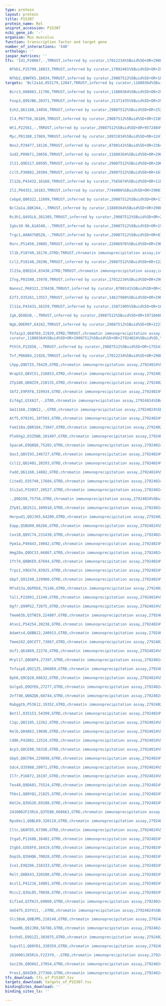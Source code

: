 ```yaml
---
type: protein
layout: protein
title: P15307
protein_name: Rel
uniprot_accession: P15307
ncbi_gene_id: '-'
organism: Mus musculus
function: transcription factor and target gene
number_of_interactions: '540'
orthologs: ''
jaspar_matrices: ''
tfs: 'Id1,P20067,-,TRRUST,inferred by curator,17012234%5Buid%5D+OR+29087512%5Buid%5D,Yes

  Nfkb1,P25799,18033,TRRUST,inferred by curator,17892401%5Buid%5D+OR+29087512%5Buid%5D+OR+8241021%5Buid%5D+OR+9079634%5Buid%5D,Yes

  Nfkb2,Q9WTK5,18034,TRRUST,inferred by curator,29087512%5Buid%5D+OR+10597218%5Buid%5D,Yes'
targets: 'Bcl2a1d,O55179,12047,TRRUST,inferred by curator,11880364%5Buid%5D+OR+29087512%5Buid%5D,Yes

  Birc3,O08863,11796,TRRUST,inferred by curator,11880364%5Buid%5D+OR+29087512%5Buid%5D,Yes

  Foxp3,Q99JB6,20371,TRRUST,inferred by curator,21371435%5Buid%5D+OR+29087512%5Buid%5D,Yes

  Ezh2,Q61188,14056,TRRUST,inferred by curator,29087512%5Buid%5D+OR+25266721%5Buid%5D,Yes

  Il4,P07750,16189,TRRUST,inferred by curator,29087512%5Buid%5D+OR+21890374%5Buid%5D,Yes

  Wt1,P22561,-,TRRUST,inferred by curator,29087512%5Buid%5D+OR+9572484%5Buid%5D,Yes

  Myc,P01108,17869,TRRUST,inferred by curator,10931834%5Buid%5D+OR+12471115%5Buid%5D+OR+29087512%5Buid%5D+OR+15345217%5Buid%5D,Yes

  Nos2,P29477,18126,TRRUST,inferred by curator,8700141%5Buid%5D+OR+23646894%5Buid%5D+OR+23831355%5Buid%5D+OR+24360823%5Buid%5D+OR+29087512%5Buid%5D+OR+10437651%5Buid%5D,Yes

  Sod2,P09671,20656,TRRUST,inferred by curator,11880364%5Buid%5D+OR+29087512%5Buid%5D,Yes

  Il21,Q9ES17,60505,TRRUST,inferred by curator,29087512%5Buid%5D+OR+20639489%5Buid%5D,Yes

  Ccl5,P30882,20304,TRRUST,inferred by curator,29087512%5Buid%5D+OR+16707500%5Buid%5D,Yes

  Il12b,P43432,16160,TRRUST,inferred by curator,7565674%5Buid%5D+OR+11058167%5Buid%5D+OR+16166378%5Buid%5D+OR+18523276%5Buid%5D+OR+29087512%5Buid%5D+OR+17291992%5Buid%5D+OR+15251981%5Buid%5D,Yes

  Il2,P04351,16183,TRRUST,inferred by curator,7744006%5Buid%5D+OR+29087512%5Buid%5D+OR+17641034%5Buid%5D+OR+8920856%5Buid%5D,Yes

  Cebpd,Q00322,12609,TRRUST,inferred by curator,29087512%5Buid%5D+OR+17273900%5Buid%5D,Yes

  Bcl2a1a,Q8K164,-,TRRUST,inferred by curator,11880364%5Buid%5D+OR+29087512%5Buid%5D,Yes

  Rc3h1,Q4VGL6,381305,TRRUST,inferred by curator,29087512%5Buid%5D+OR+25062971%5Buid%5D,Yes

  Igkv10-96,A1A540,-,TRRUST,inferred by curator,29087512%5Buid%5D+OR+19710460%5Buid%5D,Yes

  Trgc1,A0A075B5Z0,-,TRRUST,inferred by curator,29087512%5Buid%5D+OR+8756615%5Buid%5D,Yes

  Rorc,P51450,19885,TRRUST,inferred by curator,22006976%5Buid%5D+OR+29087512%5Buid%5D,Yes

  Il1b,P10749,16176,GTRD;TRRUST,chromatin immunoprecipitation assay;inferred by curator,27924024%5Buid%5D+OR+29087512%5Buid%5D+OR+10437651%5Buid%5D,Yes

  Ccl2,P10148,20296,TRRUST,inferred by curator,29087512%5Buid%5D+OR+12218154%5Buid%5D,Yes

  Il23a,Q9EQ14,83430,GTRD;TRRUST,chromatin immunoprecipitation assay;inferred by curator,19624579%5Buid%5D+OR+17982049%5Buid%5D+OR+18523276%5Buid%5D+OR+27924024%5Buid%5D+OR+29087512%5Buid%5D+OR+17182554%5Buid%5D,Yes

  Ifng,P01580,15978,TRRUST,inferred by curator,17012234%5Buid%5D+OR+29087512%5Buid%5D,Yes

  Nanos2,P60322,378430,TRRUST,inferred by curator,8700141%5Buid%5D+OR+23646894%5Buid%5D+OR+23831355%5Buid%5D+OR+24360823%5Buid%5D+OR+29087512%5Buid%5D+OR+10437651%5Buid%5D,Yes

  E2f3,O35261,13557,TRRUST,inferred by curator,14627988%5Buid%5D+OR+29087512%5Buid%5D,Yes

  Il12a,P43431,16159,TRRUST,inferred by curator,15871905%5Buid%5D+OR+16166378%5Buid%5D+OR+29087512%5Buid%5D+OR+11602633%5Buid%5D,Yes

  Igk,Q58EU8,-,TRRUST,inferred by curator,29087512%5Buid%5D+OR+19710460%5Buid%5D,Yes

  Ngb,Q9ER97,64242,TRRUST,inferred by curator,29087512%5Buid%5D+OR+22239089%5Buid%5D,Yes

  Tnfaip3,Q60769,21929,GTRD;TRRUST,chromatin immunoprecipitation assay;inferred by
  curator,11880364%5Buid%5D+OR+29087512%5Buid%5D+OR+27924024%5Buid%5D,Yes

  Pthlh,P22858,-,TRRUST,inferred by curator,29087512%5Buid%5D+OR+17554373%5Buid%5D,Yes

  Tnf,P06804,21926,TRRUST,inferred by curator,17012234%5Buid%5D+OR+29087512%5Buid%5D+OR+10437651%5Buid%5D,Yes

  Lhpp,Q9D7I5,76429,GTRD,chromatin immunoprecipitation assay,27924024%5Buid%5D,No

  Wrap53,Q8VC51,216853,GTRD,chromatin immunoprecipitation assay,27924024%5Buid%5D,No

  Zfp180,Q6NZI9,210135,GTRD,chromatin immunoprecipitation assay,27924024%5Buid%5D,No

  Sbf2,E9PXF8,319934,GTRD,chromatin immunoprecipitation assay,27924024%5Buid%5D,No

  Eif4g2,G3XA17,-,GTRD,chromatin immunoprecipitation assay,27924024%5Buid%5D,No

  Gm11168,J3QNI2,-,GTRD,chromatin immunoprecipitation assay,27924024%5Buid%5D,No

  Atf5,O70191,107503,GTRD,chromatin immunoprecipitation assay,27924024%5Buid%5D,No

  Fam110a,Q8R184,73847,GTRD,chromatin immunoprecipitation assay,27924024%5Buid%5D,No

  Plekhg2,D3Z5N8,101497,GTRD,chromatin immunoprecipitation assay,27924024%5Buid%5D,No

  Spaca6,E9Q8Q8,75202,GTRD,chromatin immunoprecipitation assay,27924024%5Buid%5D,No

  Oas3,Q8VI93,246727,GTRD,chromatin immunoprecipitation assay,27924024%5Buid%5D,No

  Ccl12,Q62401,20293,GTRD,chromatin immunoprecipitation assay,27924024%5Buid%5D,No

  Fadd,Q61160,14082,GTRD,chromatin immunoprecipitation assay,27924024%5Buid%5D,No

  Cited2,O35740,17684,GTRD,chromatin immunoprecipitation assay,27924024%5Buid%5D,No

  Slc2a3,P32037,20527,GTRD,chromatin immunoprecipitation assay,27924024%5Buid%5D,No

  -,Q9D2X8,75758,GTRD,chromatin immunoprecipitation assay,27924024%5Buid%5D,No

  Zfp91,Q62511,109910,GTRD,chromatin immunoprecipitation assay,27924024%5Buid%5D,No

  Herpud1,Q9JJK5,64209,GTRD,chromatin immunoprecipitation assay,27924024%5Buid%5D,No

  Eapp,Q5BU09,66266,GTRD,chromatin immunoprecipitation assay,27924024%5Buid%5D,No

  Cox18,Q8VC74,231430,GTRD,chromatin immunoprecipitation assay,27924024%5Buid%5D,No

  Ppm1a,P49443,19042,GTRD,chromatin immunoprecipitation assay,27924024%5Buid%5D,No

  Hmg20a,Q9DC33,66867,GTRD,chromatin immunoprecipitation assay,27924024%5Buid%5D,No

  Ift74,Q8BKE9,67694,GTRD,chromatin immunoprecipitation assay,27924024%5Buid%5D,No

  Trps1,V9GX74,83925,GTRD,chromatin immunoprecipitation assay,27924024%5Buid%5D,No

  Gbp7,Q91Z40,229900,GTRD,chromatin immunoprecipitation assay,27924024%5Buid%5D,No

  Mfsd13a,Q6PDE8,75146,GTRD,chromatin immunoprecipitation assay,27924024%5Buid%5D,No

  Tal1,P22091,21349,GTRD,chromatin immunoprecipitation assay,27924024%5Buid%5D,No

  Ogfr,Q99PG2,72075,GTRD,chromatin immunoprecipitation assay,27924024%5Buid%5D,No

  Tmem63b,Q3TWI9,224807,GTRD,chromatin immunoprecipitation assay,27924024%5Buid%5D,No

  Atxn1,P54254,20238,GTRD,chromatin immunoprecipitation assay,27924024%5Buid%5D,No

  Adamts4,Q8BNJ2,240913,GTRD,chromatin immunoprecipitation assay,27924024%5Buid%5D,No

  Tmem192,Q9CXT7,73067,GTRD,chromatin immunoprecipitation assay,27924024%5Buid%5D,No

  Usf1,Q61069,22278,GTRD,chromatin immunoprecipitation assay,27924024%5Buid%5D,No

  Mrpl17,Q9D8P4,27397,GTRD,chromatin immunoprecipitation assay,27924024%5Buid%5D,No

  Tnfaip8,Q921Z5,106869,GTRD,chromatin immunoprecipitation assay,27924024%5Buid%5D,No

  Dph6,Q9CQ28,66632,GTRD,chromatin immunoprecipitation assay,27924024%5Buid%5D,No

  Golga5,Q9QYE6,27277,GTRD,chromatin immunoprecipitation assay,27924024%5Buid%5D,No

  Znf740,Q6NZQ6,68744,GTRD,chromatin immunoprecipitation assay,27924024%5Buid%5D,No

  Rabggtb,P53612,19352,GTRD,chromatin immunoprecipitation assay,27924024%5Buid%5D,No

  Bet1l,O35153,54399,GTRD,chromatin immunoprecipitation assay,27924024%5Buid%5D,No

  C1qc,Q02105,12262,GTRD,chromatin immunoprecipitation assay,27924024%5Buid%5D,No

  Relb,Q04863,19698,GTRD,chromatin immunoprecipitation assay,27924024%5Buid%5D,No

  Cd86,P42082,12524,GTRD,chromatin immunoprecipitation assay,27924024%5Buid%5D,No

  Acp3,Q8CE08,56318,GTRD,chromatin immunoprecipitation assay,27924024%5Buid%5D,No

  Gbp5,Q8CFB4,229898,GTRD,chromatin immunoprecipitation assay,27924024%5Buid%5D,No

  Sdc4,O35988,20971,GTRD,chromatin immunoprecipitation assay,27924024%5Buid%5D,No

  Il7r,P16872,16197,GTRD,chromatin immunoprecipitation assay,27924024%5Buid%5D,No

  Tex48,Q9DA81,75524,GTRD,chromatin immunoprecipitation assay,27924024%5Buid%5D,No

  Thbs1,Q80YQ1,21825,GTRD,chromatin immunoprecipitation assay,27924024%5Buid%5D,No

  Kmt2e,Q3UG20,69188,GTRD,chromatin immunoprecipitation assay,27924024%5Buid%5D,No

  2410002F23Rik,Q3TE80,668661,GTRD,chromatin immunoprecipitation assay,27924024%5Buid%5D,No

  Rps6kc1,Q8BLK9,320119,GTRD,chromatin immunoprecipitation assay,27924024%5Buid%5D,No

  Cltc,Q68FD5,67300,GTRD,chromatin immunoprecipitation assay,27924024%5Buid%5D,No

  Itga5,P11688,16402,GTRD,chromatin immunoprecipitation assay,27924024%5Buid%5D,No

  Itgb5,G5E8F8,16419,GTRD,chromatin immunoprecipitation assay,27924024%5Buid%5D,No

  Dop1b,Q3UHQ6,70028,GTRD,chromatin immunoprecipitation assay,27924024%5Buid%5D,No

  Ice1,E9Q286,218333,GTRD,chromatin immunoprecipitation assay,27924024%5Buid%5D,No

  Relt,Q8BX43,320100,GTRD,chromatin immunoprecipitation assay,27924024%5Buid%5D,No

  Acsl1,P41216,14081,GTRD,chromatin immunoprecipitation assay,27924024%5Buid%5D,No

  Mccc2,Q3ULD5,78038,GTRD,chromatin immunoprecipitation assay,27924024%5Buid%5D,No

  Eif1ad,Q3THJ3,69860,GTRD,chromatin immunoprecipitation assay,27924024%5Buid%5D,No

  Gm5475,D3YV11,-,GTRD,chromatin immunoprecipitation assay,27924024%5Buid%5D,No

  Slc30a6,Q8BJM5,210148,GTRD,chromatin immunoprecipitation assay,27924024%5Buid%5D,No

  Tmem9b,Q9JJR8,56786,GTRD,chromatin immunoprecipitation assay,27924024%5Buid%5D,No

  Enthd1,E9Q1Z2,383075,GTRD,chromatin immunoprecipitation assay,27924024%5Buid%5D,No

  Supv3l1,Q80YD1,338359,GTRD,chromatin immunoprecipitation assay,27924024%5Buid%5D,No

  2610001J05Rik,F2Z3Y9,-,GTRD,chromatin immunoprecipitation assay,27924024%5Buid%5D,No

  Sec23b,Q9D662,27054,GTRD,chromatin immunoprecipitation assay,27924024%5Buid%5D,No

  Prex1,Q69ZK0,277360,GTRD,chromatin immunoprecipitation assay,27924024%5Buid%5D,No'
tfs_download: tfs_of_P15307.tsv
targets_download: targets_of_P15307.tsv
bindingSites_download: ''
binding_sites_ls: ''

---
```

